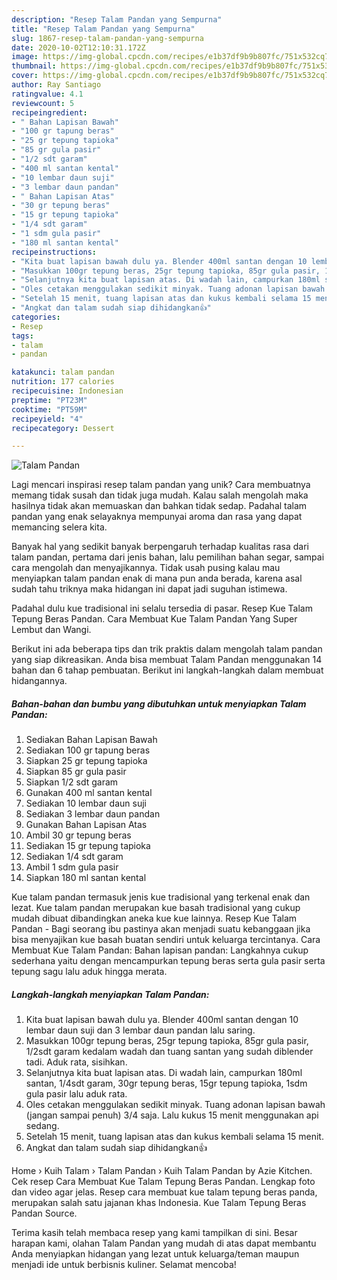 ```yaml
---
description: "Resep Talam Pandan yang Sempurna"
title: "Resep Talam Pandan yang Sempurna"
slug: 1867-resep-talam-pandan-yang-sempurna
date: 2020-10-02T12:10:31.172Z
image: https://img-global.cpcdn.com/recipes/e1b37df9b9b807fc/751x532cq70/talam-pandan-foto-resep-utama.jpg
thumbnail: https://img-global.cpcdn.com/recipes/e1b37df9b9b807fc/751x532cq70/talam-pandan-foto-resep-utama.jpg
cover: https://img-global.cpcdn.com/recipes/e1b37df9b9b807fc/751x532cq70/talam-pandan-foto-resep-utama.jpg
author: Ray Santiago
ratingvalue: 4.1
reviewcount: 5
recipeingredient:
- " Bahan Lapisan Bawah"
- "100 gr tapung beras"
- "25 gr tepung tapioka"
- "85 gr gula pasir"
- "1/2 sdt garam"
- "400 ml santan kental"
- "10 lembar daun suji"
- "3 lembar daun pandan"
- " Bahan Lapisan Atas"
- "30 gr tepung beras"
- "15 gr tepung tapioka"
- "1/4 sdt garam"
- "1 sdm gula pasir"
- "180 ml santan kental"
recipeinstructions:
- "Kita buat lapisan bawah dulu ya. Blender 400ml santan dengan 10 lembar daun suji dan 3 lembar daun pandan lalu saring."
- "Masukkan 100gr tepung beras, 25gr tepung tapioka, 85gr gula pasir, 1/2sdt garam kedalam wadah dan tuang santan yang sudah diblender tadi. Aduk rata, sisihkan."
- "Selanjutnya kita buat lapisan atas. Di wadah lain, campurkan 180ml santan, 1/4sdt garam, 30gr tepung beras, 15gr tepung tapioka, 1sdm gula pasir lalu aduk rata."
- "Oles cetakan menggulakan sedikit minyak. Tuang adonan lapisan bawah (jangan sampai penuh) 3/4 saja. Lalu kukus 15 menit menggunakan api sedang."
- "Setelah 15 menit, tuang lapisan atas dan kukus kembali selama 15 menit."
- "Angkat dan talam sudah siap dihidangkan👍"
categories:
- Resep
tags:
- talam
- pandan

katakunci: talam pandan 
nutrition: 177 calories
recipecuisine: Indonesian
preptime: "PT23M"
cooktime: "PT59M"
recipeyield: "4"
recipecategory: Dessert

---
```



![Talam Pandan](https://img-global.cpcdn.com/recipes/e1b37df9b9b807fc/751x532cq70/talam-pandan-foto-resep-utama.jpg)

Lagi mencari inspirasi resep talam pandan yang unik? Cara membuatnya memang tidak susah dan tidak juga mudah. Kalau salah mengolah maka hasilnya tidak akan memuaskan dan bahkan tidak sedap. Padahal talam pandan yang enak selayaknya mempunyai aroma dan rasa yang dapat memancing selera kita.

Banyak hal yang sedikit banyak berpengaruh terhadap kualitas rasa dari talam pandan, pertama dari jenis bahan, lalu pemilihan bahan segar, sampai cara mengolah dan menyajikannya. Tidak usah pusing kalau mau menyiapkan talam pandan enak di mana pun anda berada, karena asal sudah tahu triknya maka hidangan ini dapat jadi suguhan istimewa.

Padahal dulu kue tradisional ini selalu tersedia di pasar. Resep Kue Talam Tepung Beras Pandan. Cara Membuat Kue Talam Pandan Yang Super Lembut dan Wangi.


Berikut ini ada beberapa tips dan trik praktis dalam mengolah talam pandan yang siap dikreasikan. Anda bisa membuat Talam Pandan menggunakan 14 bahan dan 6 tahap pembuatan. Berikut ini langkah-langkah dalam membuat hidangannya.

<!--inarticleads1-->

##### Bahan-bahan dan bumbu yang dibutuhkan untuk menyiapkan Talam Pandan:

1. Sediakan  Bahan Lapisan Bawah
1. Sediakan 100 gr tapung beras
1. Siapkan 25 gr tepung tapioka
1. Siapkan 85 gr gula pasir
1. Siapkan 1/2 sdt garam
1. Gunakan 400 ml santan kental
1. Sediakan 10 lembar daun suji
1. Sediakan 3 lembar daun pandan
1. Gunakan  Bahan Lapisan Atas
1. Ambil 30 gr tepung beras
1. Sediakan 15 gr tepung tapioka
1. Sediakan 1/4 sdt garam
1. Ambil 1 sdm gula pasir
1. Siapkan 180 ml santan kental


Kue talam pandan termasuk jenis kue tradisional yang terkenal enak dan lezat. Kue talam pandan merupakan kue basah tradisional yang cukup mudah dibuat dibandingkan aneka kue kue lainnya. Resep Kue Talam Pandan - Bagi seorang ibu pastinya akan menjadi suatu kebanggaan jika bisa menyajikan kue basah buatan sendiri untuk keluarga tercintanya. Cara Membuat Kue Talam Pandan: Bahan lapisan pandan: Langkahnya cukup sederhana yaitu dengan mencampurkan tepung beras serta gula pasir serta tepung sagu lalu aduk hingga merata. 

<!--inarticleads2-->

##### Langkah-langkah menyiapkan Talam Pandan:

1. Kita buat lapisan bawah dulu ya. Blender 400ml santan dengan 10 lembar daun suji dan 3 lembar daun pandan lalu saring.
1. Masukkan 100gr tepung beras, 25gr tepung tapioka, 85gr gula pasir, 1/2sdt garam kedalam wadah dan tuang santan yang sudah diblender tadi. Aduk rata, sisihkan.
1. Selanjutnya kita buat lapisan atas. Di wadah lain, campurkan 180ml santan, 1/4sdt garam, 30gr tepung beras, 15gr tepung tapioka, 1sdm gula pasir lalu aduk rata.
1. Oles cetakan menggulakan sedikit minyak. Tuang adonan lapisan bawah (jangan sampai penuh) 3/4 saja. Lalu kukus 15 menit menggunakan api sedang.
1. Setelah 15 menit, tuang lapisan atas dan kukus kembali selama 15 menit.
1. Angkat dan talam sudah siap dihidangkan👍


Home › Kuih Talam › Talam Pandan › Kuih Talam Pandan by Azie Kitchen. Cek resep Cara Membuat Kue Talam Tepung Beras Pandan. Lengkap foto dan video agar jelas. Resep cara membuat kue talam tepung beras panda, merupakan salah satu jajanan khas Indonesia. Kue Talam Tepung Beras Pandan Source. 

Terima kasih telah membaca resep yang kami tampilkan di sini. Besar harapan kami, olahan Talam Pandan yang mudah di atas dapat membantu Anda menyiapkan hidangan yang lezat untuk keluarga/teman maupun menjadi ide untuk berbisnis kuliner. Selamat mencoba!

